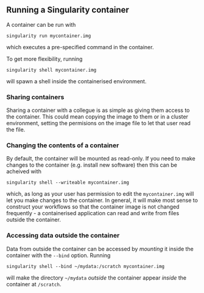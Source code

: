 ## Running a Singularity container

A container can be run with 

    singularity run mycontainer.img

which executes a pre-specified command in the container.

To get more flexibility, running

    singularity shell mycontainer.img

will spawn a shell inside the containerised environment.

### Sharing containers

Sharing a container with a collegue is as simple as giving them access to the container. This could mean copying the image to them or in a cluster environment, setting the permisions on the image file to let that user read the file.

### Changing the contents of a container

By default, the container will be mounted as read-only. If you need to make changes to the container (e.g. install new software) then this can be acheived with

    singularity shell --writeable mycontainer.img

which, as long as your user has permission to edit the `mycontainer.img` will let you make changes to the container. In general, it will make most sense to construct your workflows so that the container image is not changed frequently - a containerised application can read and write from files outside the container.

### Accessing data outside the container

Data from outside the container can be accessed by *mounting* it inside the container with the `--bind` option. Running

    singularity shell --bind ~/mydata:/scratch mycontainer.img

will make the directory `~/mydata` *outside* the container appear *inside* the container at `/scratch`.
